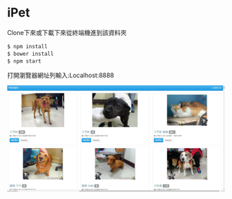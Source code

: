 # iPet

Clone下來或下載下來從終端機進到該資料夾

```sh
$ npm install
$ bower install
$ npm start
```

打開瀏覽器網址列輸入:Localhost:8888

![擷取圖片](./擷取.JPG)
